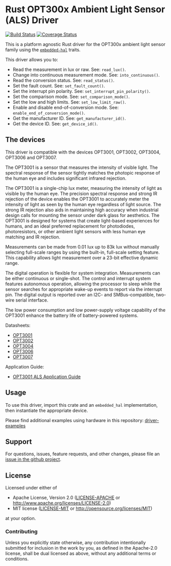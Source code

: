 # Rust OPT300x Ambient Light Sensor (ALS) Driver

<!--TODO
[![crates.io](https://img.shields.io/crates/v/opt300x.svg)](https://crates.io/crates/opt300x)
[![Docs](https://docs.rs/opt300x/badge.svg)](https://docs.rs/opt300x)
-->
[![Build Status](https://travis-ci.org/eldruin/opt300x-rs.svg?branch=master)](https://travis-ci.org/eldruin/opt300x-rs)
[![Coverage Status](https://coveralls.io/repos/github/eldruin/opt300x-rs/badge.svg?branch=master)](https://coveralls.io/github/eldruin/opt300x-rs?branch=master)

This is a platform agnostic Rust driver for the OPT300x ambient light sensor
family using the [`embedded-hal`] traits.

This driver allows you to:
- Read the measurement in lux or raw. See: `read_lux()`.
- Change into continuous measurement mode. See: `into_continuous()`.
- Read the conversion status. See: `read_status()`.
- Set the fault count. See: `set_fault_count()`.
- Set the interrupt pin polarity. See: `set_interrupt_pin_polarity()`.
- Set the comparison mode. See: `set_comparison_mode()`.
- Set the low and high limits. See: `set_low_limit_raw()`.
- Enable and disable end-of-conversion mode. See: `enable_end_of_conversion_mode()`.
- Get the manufacturer ID. See: `get_manufacturer_id()`.
- Get the device ID. See: `get_device_id()`.

<!--TODO
[Introductory blog post](https://blog.eldruin.com/...)
-->

## The devices

This driver is compatible with the devices OPT3001, OPT3002, OPT3004, OPT3006 and OPT3007.

The OPT3001 is a sensor that measures the intensity of visible light. The spectral response of the sensor tightly matches the photopic response of the human eye and includes significant infrared rejection.

The OPT3001 is a single-chip lux meter, measuring the intensity of light as visible by the human eye. The precision spectral response and strong IR rejection of the device enables the OPT3001 to accurately meter the intensity of light as seen by the human eye regardless of light source. The strong IR rejection also aids in maintaining high accuracy when industrial design calls for mounting the sensor under dark glass for aesthetics. The OPT3001 is designed for systems that create light-based experiences for humans, and an ideal preferred replacement for photodiodes, photoresistors, or other ambient light sensors with less human eye matching and IR rejection.

Measurements can be made from 0.01 lux up to 83k lux without manually selecting full-scale ranges by using the built-in, full-scale setting feature. This capability allows light measurement over a 23-bit effective dynamic range.

The digital operation is flexible for system integration. Measurements can be either continuous or single-shot. The control and interrupt system features autonomous operation, allowing the processor to sleep while the sensor searches for appropriate wake-up events to report via the interrupt pin. The digital output is reported over an I2C- and SMBus-compatible, two-wire serial interface.

The low power consumption and low power-supply voltage capability of the OPT3001 enhance the battery life of battery-powered systems.

Datasheets:
- [OPT3001](https://www.ti.com/lit/ds/symlink/opt3001.pdf)
- [OPT3002](https://www.ti.com/lit/ds/symlink/opt3002.pdf)
- [OPT3004](https://www.ti.com/lit/ds/symlink/opt3004.pdf)
- [OPT3006](https://www.ti.com/lit/ds/symlink/opt3006.pdf)
- [OPT3007](https://www.ti.com/lit/ds/symlink/opt3007.pdf)

Application Guide:
- [OPT3001 ALS Application Guide](https://www.ti.com/lit/an/sbea002a/sbea002a.pdf)

## Usage

To use this driver, import this crate and an `embedded_hal` implementation,
then instantiate the appropriate device.

Please find additional examples using hardware in this repository: [driver-examples]

[driver-examples]: https://github.com/eldruin/driver-examples

<!--TODO
```rust
```
-->

## Support

For questions, issues, feature requests, and other changes, please file an
[issue in the github project](https://github.com/eldruin/opt300x-rs/issues).

## License

Licensed under either of

 * Apache License, Version 2.0 ([LICENSE-APACHE](LICENSE-APACHE) or
   http://www.apache.org/licenses/LICENSE-2.0)
 * MIT license ([LICENSE-MIT](LICENSE-MIT) or
   http://opensource.org/licenses/MIT)

at your option.

### Contributing

Unless you explicitly state otherwise, any contribution intentionally submitted
for inclusion in the work by you, as defined in the Apache-2.0 license, shall
be dual licensed as above, without any additional terms or conditions.

[`embedded-hal`]: https://github.com/rust-embedded/embedded-hal
